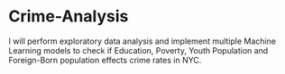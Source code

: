 # Crime-Analysis
I will perform exploratory data analysis and implement multiple Machine Learning models to check if Education, Poverty, Youth Population and Foreign-Born population effects crime rates in NYC.
